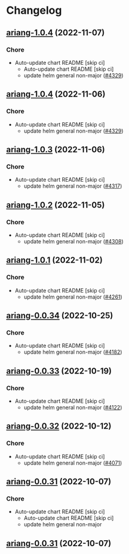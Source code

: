 # Changelog



## [ariang-1.0.4](https://github.com/truecharts/charts/compare/ariang-1.0.3...ariang-1.0.4) (2022-11-07)

### Chore

- Auto-update chart README [skip ci]
  - Auto-update chart README [skip ci]
  - update helm general non-major ([#4329](https://github.com/truecharts/charts/issues/4329))




## [ariang-1.0.4](https://github.com/truecharts/charts/compare/ariang-1.0.3...ariang-1.0.4) (2022-11-06)

### Chore

- Auto-update chart README [skip ci]
  - update helm general non-major ([#4329](https://github.com/truecharts/charts/issues/4329))




## [ariang-1.0.3](https://github.com/truecharts/charts/compare/ariang-1.0.2...ariang-1.0.3) (2022-11-06)

### Chore

- Auto-update chart README [skip ci]
  - update helm general non-major ([#4317](https://github.com/truecharts/charts/issues/4317))




## [ariang-1.0.2](https://github.com/truecharts/charts/compare/ariang-1.0.1...ariang-1.0.2) (2022-11-05)

### Chore

- Auto-update chart README [skip ci]
  - update helm general non-major ([#4308](https://github.com/truecharts/charts/issues/4308))




## [ariang-1.0.1](https://github.com/truecharts/charts/compare/ariang-1.0.0...ariang-1.0.1) (2022-11-02)

### Chore

- Auto-update chart README [skip ci]
  - update helm general non-major ([#4261](https://github.com/truecharts/charts/issues/4261))





## [ariang-0.0.34](https://github.com/truecharts/charts/compare/ariang-0.0.33...ariang-0.0.34) (2022-10-25)

### Chore

- Auto-update chart README [skip ci]
  - update helm general non-major ([#4182](https://github.com/truecharts/charts/issues/4182))




## [ariang-0.0.33](https://github.com/truecharts/charts/compare/ariang-0.0.32...ariang-0.0.33) (2022-10-19)

### Chore

- Auto-update chart README [skip ci]
  - update helm general non-major ([#4122](https://github.com/truecharts/charts/issues/4122))




## [ariang-0.0.32](https://github.com/truecharts/charts/compare/ariang-0.0.31...ariang-0.0.32) (2022-10-12)

### Chore

- Auto-update chart README [skip ci]
  - update helm general non-major ([#4071](https://github.com/truecharts/charts/issues/4071))




## [ariang-0.0.31](https://github.com/truecharts/charts/compare/ariang-0.0.30...ariang-0.0.31) (2022-10-07)

### Chore

- Auto-update chart README [skip ci]
  - Auto-update chart README [skip ci]
  - update helm general non-major




## [ariang-0.0.31](https://github.com/truecharts/charts/compare/ariang-0.0.30...ariang-0.0.31) (2022-10-07)


